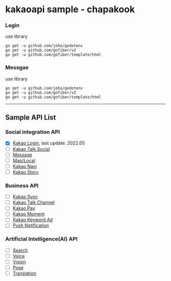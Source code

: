 # kakaoapi sample - chapakook

### Login
use library
```
go get -u github.com/joho/godotenv
go get -u github.com/gofiber/v2
go get -u github.com/gofiber/template/html
```
### Messgae
use library
```
go get -u github.com/joho/godotenv
go get -u github.com/gofiber/v2
go get -u github.com/gofiber/template/html
```
-----
## Sample API List
### Social integration API
- [x] [Kakao Login](https://developers.kakao.com/product/kakaoLogin), last update: 2022.05
- [ ] [Kakao Talk Social](https://developers.kakao.com/product/kakaoTalkSocial)
- [ ] [Message](https://developers.kakao.com/product/message)
- [ ] [Map/Local](https://developers.kakao.com/product/map)
- [ ] [Kakao Navi](https://developers.kakao.com/product/kakaoNav)
- [ ] [Kakao Story](https://developers.kakao.com/product/kakaoStory)
### Business API
- [ ] [Kakao Sync](https://developers.kakao.com/product/kakaoSync)
- [ ] [Kakao Talk Channel](https://developers.kakao.com/product/kakaoTalkChannel)
- [ ] [Kakao Pay](https://developers.kakao.com/product/kakaoPay)
- [ ] [Kakao Moment](https://developers.kakao.com/product/kakaoMoment)
- [ ] [Kakao Keyword Ad](https://developers.kakao.com/product/kakaoKeywordAd)
- [ ] [Push Notification](https://developers.kakao.com/product/push)
### Artificial Intelligence(AI) API
- [ ] [Search](https://developers.kakao.com/product/search)
- [ ] [Voice](https://developers.kakao.com/product/voice)
- [ ] [Vision](https://developers.kakao.com/product/vision)
- [ ] [Pose](https://developers.kakao.com/product/pose)
- [ ] [Translation](https://developers.kakao.com/product/translation)